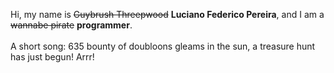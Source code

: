 Hi, my name is ~~Guybrush Threepwood~~ **Luciano Federico Pereira**, and I am a ~~wannabe pirate~~ **programmer**.<br><br>A short song: 635 bounty of doubloons gleams in the sun, a treasure hunt has just begun! Arrr!

